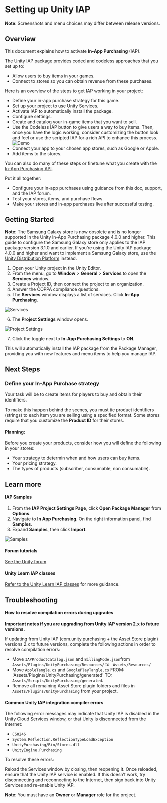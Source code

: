 # Setting up Unity IAP

**Note**: Screenshots and menu choices may differ between release versions.

## Overview

This document explains how to activate **In-App Purchasing** (IAP).  

The Unity IAP package provides coded and codeless approaches that you set up to:
- Allow users to buy items in your games.
- Connect to stores so you can obtain revenue from these purchases.

Here is an overview of the steps to get IAP working in your project:

- Define your in-app purchase strategy for this game.
- Set up your project to use Unity Services.
- Activate IAP to automatically install the package.
- Configure settings.
- Create and catalog your in-game items that you want to sell.
- Use the Codeless IAP button to give users a way to buy items. Then, once you have the logic working, consider customizing the button look and feel or use the scripted IAP for a rich API to enhance this process. ![Demo](images/IAP-DemoButtons.png)
- Connect your app to your chosen app stores, such as Google or Apple.  
- Add items to the stores.

You can also do many of these steps or finetune what you create with the [In-App Purchasing API](https://docs.unity3d.com/Packages/com.unity.purchasing@latest/api/index.html).

Put it all together:

- Configure your in-app purchases using guidance from this doc, support, and the IAP forum.
- Test your stores, items, and purchase flows.
- Make your stores and in-app purchases live after successful testing.

## Getting Started

**Note**: The Samsung Galaxy store is now obsolete and is no longer supported in the Unity In-App Purchasing package 4.0.0 and higher. This guide to configure the Samsung Galaxy store only applies to the IAP package version 3.1.0 and earlier. If you’re using the Unity IAP package 4.0.0 and higher and want to implement a Samsung Galaxy store, use the [Unity Distribution Platform](https://docs.unity3d.com/Manual/udp.html) instead.

1. Open your Unity project in the Unity Editor.
2. From the menu, go to **Window** > **General** > **Services** to open the **Services** window.
3. Create a Project ID, then connect the project to an organization.
4. Answer the COPPA compliance questions.
5. The **Services** window displays a list of services. Click **In-App Purchasing**.

![Services](images/IAP-ServicesList.png)

6. The **Project Settings** window opens.

![Project Settings](images/IAP-ProjectSettings.png)

7. Click the toggle next to **In-App Purchasing Settings** to **ON**.

This will automatically install the IAP package from the Package Manager, providing you with new features and menu items to help you manage IAP.  

## Next Steps

### Define your In-App Purchase strategy

Your task will be to create items for players to buy and obtain their identifiers.

To make this happen behind the scenes, you must tie product identifiers (strings) to each item you are selling using a specified format. Some stores require that you customize the **Product ID** for their stores.

#### Planning:

Before you create your products, consider how you will define the following in your stores:

- Your strategy to determin when and how users can buy items.
- Your pricing strategy.
- The types of products (subscriber, consumable, non consumable).

## Learn more

#### IAP Samples

1. From the **IAP Project Settings Page**, click **Open Package Manager** from **Options**.
2. Navigate to **In App Purchasing**. On the right information panel, find **Samples**.
3. Expand **Samples**, then click **Import**.

![Samples](images/IAP-Samples.png)

#### Forum tutorials

[See the Unity forum](https://forum.unity.com/threads/sample-iap-project.529555/). 

#### Unity Learn IAP classes

[Refer to the Unity Learn IAP classes](https://learn.unity.com/tutorial/unity-iap) for more guidance. 

## Troubleshooting

#### How to resolve compilation errors during upgrades

**Important notes if you are upgrading from Unity IAP version 2.x to future versions.**

If updating from Unity IAP (com.unity.purchasing + the Asset Store plugin) versions 2.x to future versions, complete the following actions in order to resolve compilation errors:

- Move `IAPProductCatalog.json` and `BillingMode.json`from `Assets/Plugins/UnityPurchasing/Resources/`   to ` Assets/Resources/`
- Move `AppleTangle.cs` and `GooglePlayTangle.cs`  FROM: 'Assets/Plugins/UnityPurchasing/generated'  TO: `Assets/Scripts/UnityPurchasing/generated`.
- Remove all remaining Asset Store plugin folders and files in `Assets/Plugins/UnityPurchasing` from your
project.

#### Common Unity IAP integration compiler errors
The following error messages may indicate that Unity IAP is disabled in the Unity Cloud Services window, or that Unity is disconnected from the Internet:
* `CS0246`
* `System.Reflection.ReflectionTypeLoadException`
* `UnityPurchasing/Bin/Stores.dll`
* `UnityEngine.Purchasing`

To resolve these errors:

Reload the Services window by closing, then reopening it. Once reloaded, ensure that the Unity IAP service is enabled.
If this doesn’t work, try disconnecting and reconnecting to the Internet, then sign back into Unity Services and re-enable Unity IAP.

**Note**: You must have an **Owner** or **Manager** role for the project.
